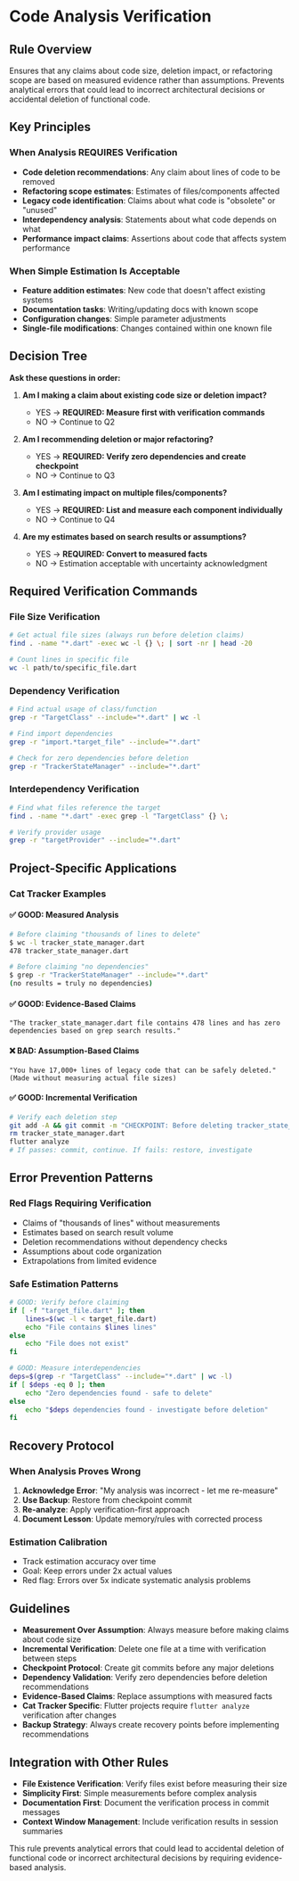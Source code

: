 # Code Analysis Verification

## Rule Overview
Ensures that any claims about code size, deletion impact, or refactoring scope are based on measured evidence rather than assumptions. Prevents analytical errors that could lead to incorrect architectural decisions or accidental deletion of functional code.

## Key Principles

### When Analysis REQUIRES Verification
- **Code deletion recommendations**: Any claim about lines of code to be removed
- **Refactoring scope estimates**: Estimates of files/components affected 
- **Legacy code identification**: Claims about what code is "obsolete" or "unused"
- **Interdependency analysis**: Statements about what code depends on what
- **Performance impact claims**: Assertions about code that affects system performance

### When Simple Estimation Is Acceptable
- **Feature addition estimates**: New code that doesn't affect existing systems
- **Documentation tasks**: Writing/updating docs with known scope
- **Configuration changes**: Simple parameter adjustments
- **Single-file modifications**: Changes contained within one known file

## Decision Tree

**Ask these questions in order:**

1. **Am I making a claim about existing code size or deletion impact?**
   - YES → **REQUIRED: Measure first with verification commands**
   - NO → Continue to Q2

2. **Am I recommending deletion or major refactoring?**
   - YES → **REQUIRED: Verify zero dependencies and create checkpoint**
   - NO → Continue to Q3

3. **Am I estimating impact on multiple files/components?**
   - YES → **REQUIRED: List and measure each component individually**
   - NO → Continue to Q4

4. **Are my estimates based on search results or assumptions?**
   - YES → **REQUIRED: Convert to measured facts**
   - NO → Estimation acceptable with uncertainty acknowledgment

## Required Verification Commands

### **File Size Verification**
```bash
# Get actual file sizes (always run before deletion claims)
find . -name "*.dart" -exec wc -l {} \; | sort -nr | head -20

# Count lines in specific file
wc -l path/to/specific_file.dart
```

### **Dependency Verification**
```bash
# Find actual usage of class/function
grep -r "TargetClass" --include="*.dart" | wc -l

# Find import dependencies
grep -r "import.*target_file" --include="*.dart"

# Check for zero dependencies before deletion
grep -r "TrackerStateManager" --include="*.dart"
```

### **Interdependency Verification**
```bash
# Find what files reference the target
find . -name "*.dart" -exec grep -l "TargetClass" {} \;

# Verify provider usage
grep -r "targetProvider" --include="*.dart"
```

## Project-Specific Applications

### Cat Tracker Examples

#### ✅ GOOD: Measured Analysis
```bash
# Before claiming "thousands of lines to delete"
$ wc -l tracker_state_manager.dart
478 tracker_state_manager.dart

# Before claiming "no dependencies"
$ grep -r "TrackerStateManager" --include="*.dart"
(no results = truly no dependencies)
```

#### ✅ GOOD: Evidence-Based Claims
```
"The tracker_state_manager.dart file contains 478 lines and has zero dependencies based on grep search results."
```

#### ❌ BAD: Assumption-Based Claims
```
"You have 17,000+ lines of legacy code that can be safely deleted."
(Made without measuring actual file sizes)
```

#### ✅ GOOD: Incremental Verification
```bash
# Verify each deletion step
git add -A && git commit -m "CHECKPOINT: Before deleting tracker_state_manager.dart"
rm tracker_state_manager.dart
flutter analyze
# If passes: commit, continue. If fails: restore, investigate
```

## Error Prevention Patterns

### **Red Flags Requiring Verification**
- Claims of "thousands of lines" without measurements
- Estimates based on search result volume
- Deletion recommendations without dependency checks
- Assumptions about code organization
- Extrapolations from limited evidence

### **Safe Estimation Patterns**
```bash
# GOOD: Verify before claiming
if [ -f "target_file.dart" ]; then
    lines=$(wc -l < target_file.dart)
    echo "File contains $lines lines"
else
    echo "File does not exist"
fi

# GOOD: Measure interdependencies
deps=$(grep -r "TargetClass" --include="*.dart" | wc -l)
if [ $deps -eq 0 ]; then
    echo "Zero dependencies found - safe to delete"
else
    echo "$deps dependencies found - investigate before deletion"
fi
```

## Recovery Protocol

### When Analysis Proves Wrong
1. **Acknowledge Error**: "My analysis was incorrect - let me re-measure"
2. **Use Backup**: Restore from checkpoint commit
3. **Re-analyze**: Apply verification-first approach
4. **Document Lesson**: Update memory/rules with corrected process

### Estimation Calibration
- Track estimation accuracy over time
- Goal: Keep errors under 2x actual values
- Red flag: Errors over 5x indicate systematic analysis problems

## Guidelines
- **Measurement Over Assumption**: Always measure before making claims about code size
- **Incremental Verification**: Delete one file at a time with verification between steps
- **Checkpoint Protocol**: Create git commits before any major deletions
- **Dependency Validation**: Verify zero dependencies before deletion recommendations
- **Evidence-Based Claims**: Replace assumptions with measured facts
- **Cat Tracker Specific**: Flutter projects require `flutter analyze` verification after changes
- **Backup Strategy**: Always create recovery points before implementing recommendations

## Integration with Other Rules

- **File Existence Verification**: Verify files exist before measuring their size
- **Simplicity First**: Simple measurements before complex analysis
- **Documentation First**: Document the verification process in commit messages
- **Context Window Management**: Include verification results in session summaries

This rule prevents analytical errors that could lead to accidental deletion of functional code or incorrect architectural decisions by requiring evidence-based analysis. 